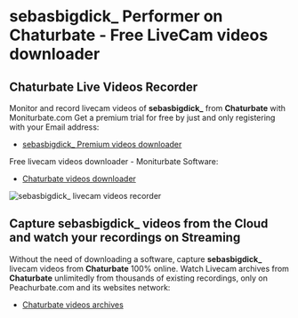 # sebasbigdick_ Performer on Chaturbate - Free LiveCam videos downloader

## Chaturbate Live Videos Recorder

Monitor and record livecam videos of **sebasbigdick_** from **Chaturbate** with Moniturbate.com
Get a premium trial for free by just and only registering with your Email address:
* [sebasbigdick_ Premium videos downloader](https://moniturbate.com/request-demo-licence-key.html)

Free livecam videos downloader - Moniturbate Software:
* [Chaturbate videos downloader](https://moniturbate.com/moniturbate-download-software.html)

![sebasbigdick_ livecam videos recorder](https://peachurnet.com/templates/moniturbate-software.png)


## Capture sebasbigdick_ videos from the Cloud and watch your recordings on Streaming

Without the need of downloading a software, capture **sebasbigdick_** livecam videos from **Chaturbate** 100% online.
Watch Livecam archives from **Chaturbate** unlimitedly from thousands of existing recordings, only on Peachurbate.com and its websites network:
* [Chaturbate videos archives](https://peachurnet.com/)